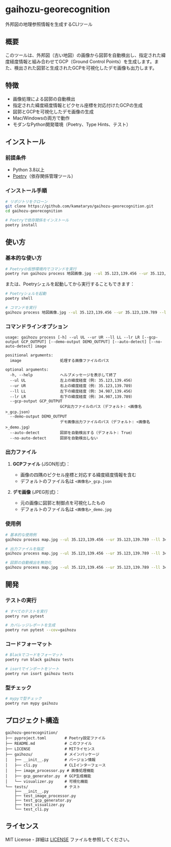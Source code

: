 # gaihozu-georecognition

外邦図の地理参照情報を生成するCLIツール

## 概要

このツールは、外邦図（古い地図）の画像から図郭を自動検出し、指定された緯度経度情報と組み合わせてGCP（Ground Control Points）を生成します。また、検出された図郭と生成されたGCPを可視化したデモ画像も出力します。

## 特徴

- 画像処理による図郭の自動検出
- 指定された緯度経度情報とピクセル座標を対応付けたGCPの生成
- 図郭とGCPを可視化したデモ画像の生成
- Mac/Windowsの両方で動作
- モダンなPython開発環境（Poetry、Type Hints、テスト）

## インストール

### 前提条件

- Python 3.8以上
- [Poetry](https://python-poetry.org/docs/#installation)（依存関係管理ツール）

### インストール手順

```bash
# リポジトリをクローン
git clone https://github.com/kamataryo/gaihozu-georecognition.git
cd gaihozu-georecognition

# Poetryで依存関係をインストール
poetry install
```

## 使い方

### 基本的な使い方

```bash
# Poetryの仮想環境内でコマンドを実行
poetry run gaihozu process 地図画像.jpg --ul 35.123,139.456 --ur 35.123,139.789 --ll 34.987,139.456 --lr 34.987,139.789
```

または、Poetryシェルを起動してから実行することもできます：

```bash
# Poetryシェルを起動
poetry shell

# コマンドを実行
gaihozu process 地図画像.jpg --ul 35.123,139.456 --ur 35.123,139.789 --ll 34.987,139.456 --lr 34.987,139.789
```

### コマンドラインオプション

```
usage: gaihozu process [-h] --ul UL --ur UR --ll LL --lr LR [--gcp-output GCP_OUTPUT] [--demo-output DEMO_OUTPUT] [--auto-detect] [--no-auto-detect] image

positional arguments:
  image                 処理する画像ファイルのパス

optional arguments:
  -h, --help            ヘルプメッセージを表示して終了
  --ul UL               左上の緯度経度（例: 35.123,139.456）
  --ur UR               右上の緯度経度（例: 35.123,139.789）
  --ll LL               左下の緯度経度（例: 34.987,139.456）
  --lr LR               右下の緯度経度（例: 34.987,139.789）
  --gcp-output GCP_OUTPUT
                        GCP出力ファイルのパス（デフォルト: <画像名>_gcp.json）
  --demo-output DEMO_OUTPUT
                        デモ画像出力ファイルのパス（デフォルト: <画像名>_demo.jpg）
  --auto-detect         図郭を自動検出する（デフォルト: True）
  --no-auto-detect      図郭を自動検出しない
```

### 出力ファイル

1. **GCPファイル** (JSON形式)：
   - 画像の四隅のピクセル座標と対応する緯度経度情報を含む
   - デフォルトのファイル名は `<画像名>_gcp.json`

2. **デモ画像** (JPEG形式)：
   - 元の画像に図郭と制御点を可視化したもの
   - デフォルトのファイル名は `<画像名>_demo.jpg`

### 使用例

```bash
# 基本的な使用例
gaihozu process map.jpg --ul 35.123,139.456 --ur 35.123,139.789 --ll 34.987,139.456 --lr 34.987,139.789

# 出力ファイルを指定
gaihozu process map.jpg --ul 35.123,139.456 --ur 35.123,139.789 --ll 34.987,139.456 --lr 34.987,139.789 --gcp-output gcp.json --demo-output demo.jpg

# 図郭の自動検出を無効化
gaihozu process map.jpg --ul 35.123,139.456 --ur 35.123,139.789 --ll 34.987,139.456 --lr 34.987,139.789 --no-auto-detect
```

## 開発

### テストの実行

```bash
# すべてのテストを実行
poetry run pytest

# カバレッジレポートを生成
poetry run pytest --cov=gaihozu
```

### コードフォーマット

```bash
# Blackでコードをフォーマット
poetry run black gaihozu tests

# isortでインポートをソート
poetry run isort gaihozu tests
```

### 型チェック

```bash
# mypyで型チェック
poetry run mypy gaihozu
```

## プロジェクト構造

```
gaihozu-georecognition/
├── pyproject.toml        # Poetry設定ファイル
├── README.md             # このファイル
├── LICENSE               # MITライセンス
├── gaihozu/              # メインパッケージ
│   ├── __init__.py       # バージョン情報
│   ├── cli.py            # CLIインターフェース
│   ├── image_processor.py # 画像処理機能
│   ├── gcp_generator.py  # GCP生成機能
│   └── visualizer.py     # 可視化機能
└── tests/                # テスト
    ├── __init__.py
    ├── test_image_processor.py
    ├── test_gcp_generator.py
    ├── test_visualizer.py
    └── test_cli.py
```

## ライセンス

MIT License - 詳細は [LICENSE](LICENSE) ファイルを参照してください。

